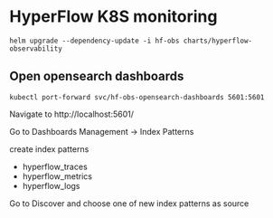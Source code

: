 # HyperFlow K8S monitoring

```
helm upgrade --dependency-update -i hf-obs charts/hyperflow-observability
```

## Open opensearch dashboards

```
kubectl port-forward svc/hf-obs-opensearch-dashboards 5601:5601
```

Navigate to
http://localhost:5601/

Go to Dashboards Management -> Index Patterns

create index patterns
- hyperflow_traces
- hyperflow_metrics
- hyperflow_logs

Go to Discover and choose one of new index patterns as source
